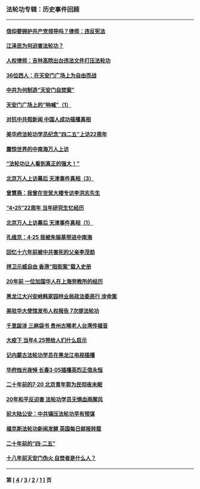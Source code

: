 ### 法轮功专辑：历史事件回顾
---
#### [信仰要拥护共产党领导吗？律师：违反宪法](../../pages/nf5793/n14061325.md?09300430) 
#### [江泽民为何迫害法轮功？](../../pages/nf5793/n13876324.md?09300430) 
#### [人权律师：吉林高院出台违法文件打压法轮功](../../pages/nf5793/n13825665.md?09300430) 
#### [36位西人：在天安门广场上为自由而战](../../pages/nf5793/n13390029.md?09300430) 
#### [中共为何制造“天安门自焚案”](../../pages/nf5793/n13183270.md?09300430) 
#### [天安门广场上的“呐喊”（1）](../../pages/nf5793/n13105277.md?09300430) 
#### [对抗中共假新闻 中国人成功插播真相](../../pages/nf5793/n12910618.md?09300430) 
#### [美华府法轮功学员纪念“四二五”上访22周年](../../pages/nf5793/n12904445.md?09300430) 
#### [震惊世界的中南海万人上访](../../pages/nf5793/n12903976.md?09300430) 
#### [“法轮功让人看到真正的强大！”](../../pages/nf5793/n12903195.md?09300430) 
#### [北京万人上访幕后 天津事件真相（3）](../../pages/nf5793/n12902807.md?09300430) 
#### [曾慧燕：我曾在世贸大楼专访李洪志先生](../../pages/nf5793/n12898729.md?09300430) 
#### [“4•25”22周年 当年研究生忆经历](../../pages/nf5793/n12894152.md?09300430) 
#### [北京万人上访幕后 天津事件真相（1）](../../pages/nf5793/n12885174.md?09300430) 
#### [孔维京：4·25 我被朱镕基带进中南海](../../pages/nf5793/n12864987.md?09300430) 
#### [回忆十六年前被中共害死的父亲李茂勋](../../pages/nf5793/n12880270.md?09300430) 
#### [捍卫示威自由 香港“阻街案”载入史册](../../pages/nf5793/n12811245.md?09300430) 
#### [20年前 一位加国华人在上海劳教所的经历](../../pages/nf5793/n12707932.md?09300430) 
#### [黑龙江大兴安岭韩家园林业局政法委恶行 涉命案](../../pages/nf5793/n12622815.md?09300430) 
#### [美驻华大使馆发布人权报告 7次提法轮功](../../pages/nf5793/n12520541.md?09300430) 
#### [千里跋涉 三麻袋书 贵州古稀老人台湾传福音](../../pages/nf5793/n12198750.md?09300430) 
#### [大疫下 当年4.25带给人们什么启示](../../pages/nf5793/n12058565.md?09300430) 
#### [记内蒙古法轮功学员在黑龙江电视插播](../../pages/nf5793/n11699194.md?09300430) 
#### [华府烛光夜悼 长春3·05插播英烈正信永恒](../../pages/nf5793/n11397432.md?09300430) 
#### [二十年前的7·20 北京青年郭为民彻夜未眠](../../pages/nf5793/n11354195.md?09300430) 
#### [20年和平反迫害 法轮功学员无惧血雨腥风](../../pages/nf5793/n11348279.md?09300430) 
#### [前大陆公安：中共镇压法轮功早有预谋](../../pages/nf5793/n11352168.md?09300430) 
#### [福克斯法轮功新闻发酵  英国每日邮报转载](../../pages/nf5793/n11285952.md?09300430) 
#### [二十年前的“四·二五”](../../pages/nf5793/n11207639.md?09300430) 
#### [十八年前天安门伪火 自焚者是什么人？](../../pages/nf5793/n10996556.md?09300430) 

---
#### 第 [ [4](./4.md?09300430) / [3](./3.md?09300430) / [2](./2.md?09300430) / [1](./1.md?09300430) ] 页
